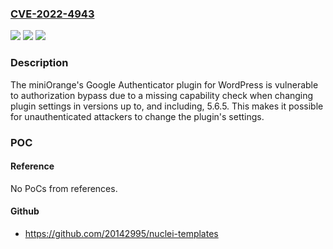 ### [CVE-2022-4943](https://cve.mitre.org/cgi-bin/cvename.cgi?name=CVE-2022-4943)
![](https://img.shields.io/static/v1?label=Product&message=miniOrange%26%23039%3Bs%20Google%20Authenticator%20%E2%80%93%20WordPress%20Two%20Factor%20Authentication%20%E2%80%93%202FA%20%2C%20Two%20Factor%2C%20OTP%20SMS%20and%20Email%20%7C%20Passwordless%20login&color=blue)
![](https://img.shields.io/static/v1?label=Version&message=*%3C%3D%205.6.5%20&color=brighgreen)
![](https://img.shields.io/static/v1?label=Vulnerability&message=CWE-862%20Missing%20Authorization&color=brighgreen)

### Description

The miniOrange's Google Authenticator plugin for WordPress is vulnerable to authorization bypass due to a missing capability check when changing plugin settings in versions up to, and including, 5.6.5. This makes it possible for unauthenticated attackers to change the plugin's settings.

### POC

#### Reference
No PoCs from references.

#### Github
- https://github.com/20142995/nuclei-templates

